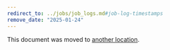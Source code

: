 ```yaml
---
redirect_to: ../jobs/job_logs.md#job-log-timestamps
remove_date: "2025-01-24"
---
```


<!-- markdownlint-disable -->
<!-- vale off -->

This document was moved to [another location](../jobs/job_logs.md#job-log-timestamps).

<!-- This redirect file can be deleted after <2025-01-24>. -->
<!-- Redirects that point to other docs in the same project expire in three months. -->
<!-- Redirects that point to docs in a different project or site (link is not relative and starts with `https:`) expire in one year. -->
<!-- Before deletion, see: https://docs.gitlab.com/ee/development/documentation/redirects.html -->
